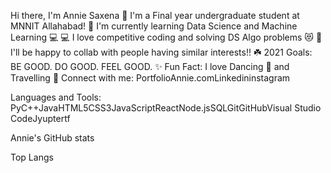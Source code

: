Hi there, I'm Annie Saxena 👋
I'm a Final year undergraduate student at MNNIT Allahabad!
🌱 I'm currently learning Data Science and Machine Learning 💻
💻 I love competitive coding and solving DS Algo problems 😻
👯 I'll be happy to collab with people having similar interests!!
☘️ 2021 Goals: BE GOOD. DO GOOD. FEEL GOOD.
✨ Fun Fact: I love Dancing 💃 and Travelling 🧳
Connect with me:
PortfolioAnnie.comLinkedininstagram


Languages and Tools:
PyC++JavaHTML5CSS3JavaScriptReactNode.jsSQLGitGitHubVisual Studio CodeJyuptertf



Annie's GitHub stats

Top Langs

